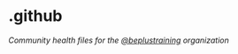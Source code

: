 # .github

*Community health files for the [@beplustraining](https://github.com/beplustraining) organization*
